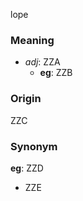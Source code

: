 lope
### Meaning
+ _adj_: ZZA
    + __eg__: ZZB

### Origin

ZZC

### Synonym

__eg__: ZZD

+ ZZE



